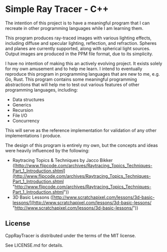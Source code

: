 # Simple Ray Tracer - C++

The intention of this project is to have a meaningful program that I can recreate in other programming languages while I am learning them.

This program produces ray-traced images with various lighting effects, including diffuse and specular lighting, reflection, and refraction.  Spheres and planes are currently supported, along with spherical light sources.  Output images are produced in the PPM file format, due to its simplicity.  

I have no intention of making this an actively evolving project.  It exists solely for my own amusement and to help me learn.  I intend to eventually reproduce this program in programming languages that are new to me, e.g. Go, Rust.  This program contains some meaningful programming abstractions that will help me to test out various features of other programming languages, including:

- Data structures
- Generics 
- Recursion
- File I/O
- Concurrency

This will serve as the reference implementation for validation of any other implementations I produce.

The design of this program is entirely my own, but the concepts and ideas were heavily influenced by the following:

- Raytracing Topics & Techniques by Jacco Bikker ([http://www.flipcode.com/archives/Raytracing_Topics_Techniques-Part_1_Introduction.shtml](http://www.flipcode.com/archives/Raytracing_Topics_Techniques-Part_1_Introduction.shtml "http://www.flipcode.com/archives/Raytracing_Topics_Techniques-Part_1_Introduction.shtml"))
- 3D Basic Lessons ([http://www.scratchapixel.com/lessons/3d-basic-lessons/](http://www.scratchapixel.com/lessons/3d-basic-lessons/ "http://www.scratchapixel.com/lessons/3d-basic-lessons/"))

## License

CppRayTracer is distributed under the terms of the MIT license.

See LICENSE.md for details.
